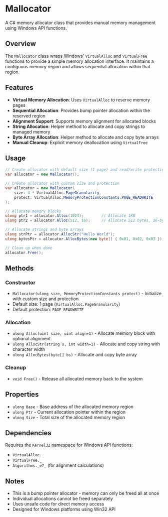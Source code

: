 # Mallocator

A C# memory allocator class that provides manual memory management using Windows API functions.

## Overview

The `Mallocator` class wraps Windows' `VirtualAlloc` and `VirtualFree` functions to provide a simple memory allocation interface. It maintains a contiguous memory region and allows sequential allocation within that region.

## Features

- **Virtual Memory Allocation**: Uses `VirtualAlloc` to reserve memory pages
- **Sequential Allocation**: Provides bump pointer allocation within the reserved region
- **Alignment Support**: Supports memory alignment for allocated blocks
- **String Allocation**: Helper method to allocate and copy strings to managed memory
- **Byte Array Allocation**: Helper method to allocate and copy byte arrays
- **Manual Cleanup**: Explicit memory deallocation using `VirtualFree`

## Usage

```csharp
// Create allocator with default size (1 page) and read/write protection
var allocator = new Mallocator();

// Create allocator with custom size and protection
var allocator = new Mallocator(
    size: 4 * VirtualAlloc.PageGranularity,
    protect: VirtualAlloc.MemoryProtectionConstants.PAGE_READWRITE
);

// Allocate memory blocks
ulong ptr1 = allocator.Alloc(1024);        // Allocate 1KB
ulong ptr2 = allocator.Alloc(512, 16);     // Allocate 512 bytes, 16-byte aligned

// Allocate strings and byte arrays
ulong strPtr = allocator.AllocStr("Hello World");
ulong bytesPtr = allocator.AllocBytes(new byte[] { 0x01, 0x02, 0x03 });

// Clean up when done
allocator.Free();
```

## Methods

### Constructor
- `Mallocator(ulong size, MemoryProtectionConstants protect)` - Initialize with custom size and protection
- Default size: 1 page (`VirtualAlloc.PageGranularity`)
- Default protection: `PAGE_READWRITE`

### Allocation
- `ulong Alloc(uint size, uint align=1)` - Allocate memory block with optional alignment
- `ulong AllocStr(string s, int width=1)` - Allocate and copy string with character width
- `ulong AllocBytes(byte[] bs)` - Allocate and copy byte array

### Cleanup
- `void Free()` - Release all allocated memory back to the system

## Properties

- `ulong Base` - Base address of the allocated memory region
- `ulong Ptr` - Current allocation pointer within the region  
- `ulong Size` - Total size of the allocated memory region

## Dependencies

Requires the `Kernel32` namespace for Windows API functions:
- `VirtualAlloc._`
- `VirtualFree._`
- `Algorithms._e7_` (for alignment calculations)

## Notes

- This is a bump pointer allocator - memory can only be freed all at once
- Individual allocations cannot be freed separately
- Uses unsafe code for direct memory access
- Designed for Windows platforms using Win32 API